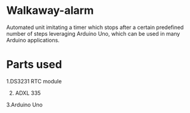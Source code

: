 # Walkaway-alarm
Automated unit imitating a timer which stops after a certain predefined number of steps leveraging Arduino Uno, which can be used in many Arduino applications.
# Parts used
1.DS3231 RTC module


2. ADXL 335


3.Arduino Uno
